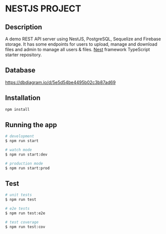 # NESTJS PROJECT

## Description

A demo REST API server using NestJS, PostgreSQL, Sequelize and Firebase storage. It has some endpoints for users to upload, manage and download files and admin to manage all users & files.
[Nest](https://github.com/nestjs/nest) framework TypeScript starter repository.

## Database

<https://dbdiagram.io/d/5e5d54be4495b02c3b87ad69>

## Installation

```bash
npm install
```

## Running the app

```bash
# development
$ npm run start

# watch mode
$ npm run start:dev

# production mode
$ npm run start:prod
```

## Test

```bash
# unit tests
$ npm run test

# e2e tests
$ npm run test:e2e

# test coverage
$ npm run test:cov
```
